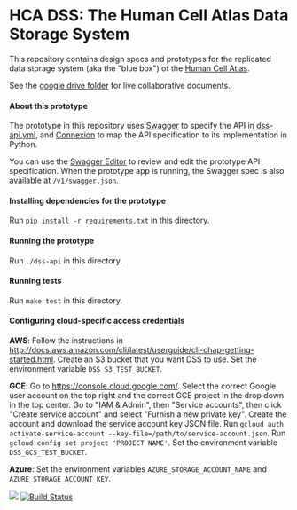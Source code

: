 # HCA DSS: The Human Cell Atlas Data Storage System

This repository contains design specs and prototypes for the
replicated data storage system (aka the "blue box") of
the [Human Cell Atlas](https://www.humancellatlas.org/).

See the [google drive folder](https://drive.google.com/open?id=0B-_4IWxXwazQbWE5YmtqUWx3RVE) for live collaborative documents.

#### About this prototype
The prototype in this repository uses [Swagger](http://swagger.io/) to specify the API in [dss-api.yml](dss-api.yml), and
[Connexion](https://github.com/zalando/connexion) to map the API specification to its implementation in Python.

You can use the
[Swagger Editor](http://editor.swagger.io/#/?import=https://raw.githubusercontent.com/HumanCellAtlas/data-store/master/dss-api.yml)
to review and edit the prototype API specification. When the prototype app is running, the Swagger spec is also available at
`/v1/swagger.json`.

#### Installing dependencies for the prototype
Run `pip install -r requirements.txt` in this directory.

#### Running the prototype
Run `./dss-api` in this directory.

#### Running tests
Run `make test` in this directory.

#### Configuring cloud-specific access credentials

**AWS**: Follow the instructions in
http://docs.aws.amazon.com/cli/latest/userguide/cli-chap-getting-started.html. Create an S3 bucket that you want DSS to
use. Set the environment variable `DSS_S3_TEST_BUCKET`.

**GCE**: Go to https://console.cloud.google.com/. Select the correct Google user account on the top right and the
correct GCE project in the drop down in the top center. Go to "IAM & Admin", then "Service accounts", then click "Create
service account" and select "Furnish a new private key". Create the account and download the service account key JSON
file. Run `gcloud auth activate-service-account --key-file=/path/to/service-account.json`. Run `gcloud config set
project 'PROJECT NAME'`. Set the environment variable `DSS_GCS_TEST_BUCKET`.

**Azure**: Set the environment variables `AZURE_STORAGE_ACCOUNT_NAME` and `AZURE_STORAGE_ACCOUNT_KEY`.

[![](https://img.shields.io/badge/slack-%23data--store-557EBF.svg)](https://humancellatlas.slack.com/messages/data-store/)
[![Build Status](https://travis-ci.org/HumanCellAtlas/data-store.svg?branch=master)](https://travis-ci.org/HumanCellAtlas/data-store)
